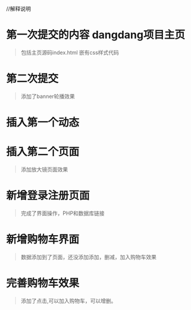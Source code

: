 //解释说明

# 第一次提交的内容 dangdang项目主页

>包括主页源码index.html
>嵌有css样式代码

# 第二次提交
>添加了banner轮播效果
# 插入第一个动态

# 插入第二个页面
>添加放大镜页面效果
# 新增登录注册页面
>完成了界面操作，PHP和数据库链接
# 新增购物车界面
>数据添加到了页面，还没添加添加，删减，加入购物车效果
# 完善购物车效果
>添加了点击,可以加入购物车，可以增删。